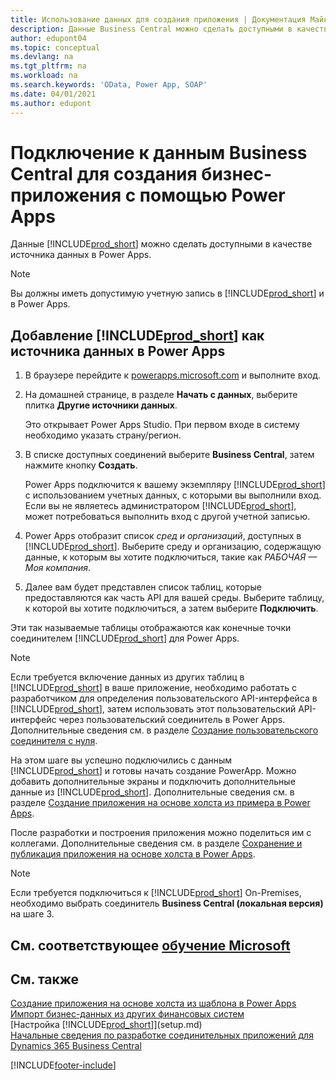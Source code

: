 ```yaml
---
title: Использование данных для создания приложения | Документация Майкрософт
description: Данные Business Central можно сделать доступными в качестве источника данных и указать URL-адрес OData ваших веб-служб для создания бизнес-приложения с помощью Power Apps.
author: edupont04
ms.topic: conceptual
ms.devlang: na
ms.tgt_pltfrm: na
ms.workload: na
ms.search.keywords: 'OData, Power App, SOAP'
ms.date: 04/01/2021
ms.author: edupont
---
```

# Подключение к данным Business Central для создания бизнес-приложения с помощью Power Apps

Данные [!INCLUDE[prod_short](includes/prod_short.md)] можно сделать доступными в качестве источника данных в Power Apps.  

> [!NOTE]  
> Вы должны иметь допустимую учетную запись в [!INCLUDE[prod_short](includes/prod_short.md)] и в Power Apps.  

## Добавление [!INCLUDE[prod_short](includes/prod_short.md)] как источника данных в Power Apps

1. В браузере перейдите к [powerapps.microsoft.com](https://powerapps.microsoft.com/) и выполните вход.
2. На домашней странице, в разделе **Начать с данных**, выберите плитка **Другие источники данных**.  

    Это открывает Power Apps Studio. При первом входе в систему необходимо указать страну/регион.  
3. В списке доступных соединений выберите **Business Central**, затем нажмите кнопку **Создать**.

    Power Apps подключится к вашему экземпляру [!INCLUDE[prod_short](includes/prod_short.md)] с использованием учетных данных, с которыми вы выполнили вход. Если вы не являетесь администратором [!INCLUDE[prod_short](includes/prod_short.md)], может потребоваться выполнить вход с другой учетной записью.  

4. Power Apps отобразит список *сред и организаций*, доступных в [!INCLUDE[prod_short](includes/prod_short.md)]. Выберите среду и организацию, содержащую данные, к которым вы хотите подключиться, такие как *РАБОЧАЯ — Моя компания*.  

5. Далее вам будет представлен список таблиц, которые предоставляются как часть API для вашей среды. Выберите таблицу, к которой вы хотите подключиться, а затем выберите **Подключить**.

Эти так называемые таблицы отображаются как конечные точки соединителем [!INCLUDE[prod_short](includes/prod_short.md)] для Power Apps.  

> [!NOTE]
> Если требуется включение данных из других таблиц в [!INCLUDE[prod_short](includes/prod_short.md)] в ваше приложение, необходимо работать с разработчиком для определения пользовательского API-интерфейса в [!INCLUDE[prod_short](includes/prod_short.md)], затем использовать этот пользовательский API-интерфейс через пользовательский соединитель в Power Apps. Дополнительные сведения см. в разделе [Создание пользовательского соединителя с нуля](/connectors/custom-connectors/define-blank).  

На этом шаге вы успешно подключились с данным [!INCLUDE[prod_short](includes/prod_short.md)] и готовы начать создание PowerApp. Можно добавить дополнительные экраны и подключить дополнительные данные из [!INCLUDE[prod_short](includes/prod_short.md)]. Дополнительные сведения см. в разделе [Создание приложения на основе холста из примера в Power Apps](/powerapps/maker/canvas-apps/open-and-run-a-sample-app).  

После разработки и построения приложения можно поделиться им с коллегами. Дополнительные сведения см. в разделе [Сохранение и публикация приложения на основе холста в Power Apps](/powerapps/maker/canvas-apps/save-publish-app).  

> [!NOTE]
> Если требуется подключиться к [!INCLUDE[prod_short](includes/prod_short.md)] On-Premises, необходимо выбрать соединитель **Business Central (локальная версия)** на шаге 3.  

## См. соответствующее [обучение Microsoft](/training/paths/power-apps-power-automate-business-central/)

## См. также

[Создание приложения на основе холста из шаблона в Power Apps](/powerapps/maker/canvas-apps/get-started-test-drive)  
[Импорт бизнес-данных из других финансовых систем](across-import-data-configuration-packages.md)  
[Настройка [!INCLUDE[prod_short](includes/prod_short.md)]](setup.md)  
[Начальные сведения по разработке соединительных приложений для Dynamics 365 Business Central](/dynamics365/business-central/dev-itpro/developer/devenv-develop-connect-apps)  


[!INCLUDE[footer-include](includes/footer-banner.md)]
